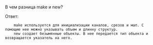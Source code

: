 В чем разница make и new?

Ответ:

```
    make используется для инициализации каналов, срезов и мап. С помощию нее можно указывать объем и длинну структур.
    new создает безымянные объекты. В нее передается тип объекта и возвращается указатель на него.
```